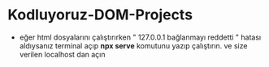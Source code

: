 # Kodluyoruz-DOM-Projects

* eğer html dosyalarını çalıştırırken " 127.0.0.1 bağlanmayı reddetti " hatası aldıysanız terminal açıp **npx serve** komutunu yazıp çalıştırın. ve size verilen localhost dan açın  
